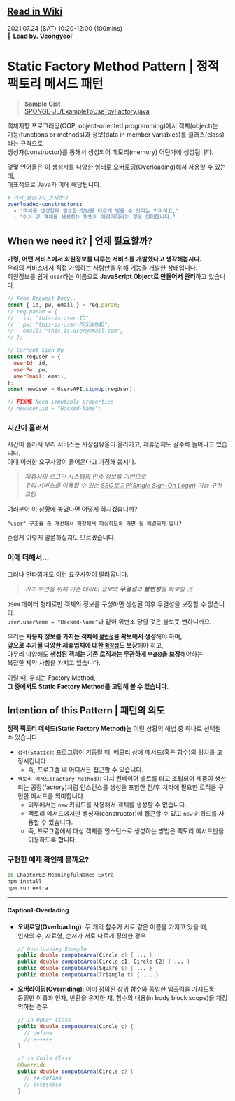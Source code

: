 [Read in Wiki](https://github.com/SPONGE-JL/CrashLab-CleanCode/wiki/Chapter-02.-Meaningful-Names-Extra)
---

2021.07.24 (SAT) 10:20-12:00 (100mins)  
🚀 **Lead by. '[Jeongyeol](https://github.com/SPONGE-JL)'**

# Static Factory Method Pattern | 정적 팩토리 메서드 패턴

> **Sample Gist**  
> [SPONGE-JL/ExampleToUseToyFactory.java](https://gist.github.com/SPONGE-JL/e0035d7790afe00bdbb757479f0db392#file-exampletousetoyfactory-java-L11-L14)

객체지향 프로그래밍(OOP, object-oriented programming)에서 객체(object)는   
기능(functions or methods)과 정보(data in member variables)를 클래스(class)라는 규격으로  
생성자(constructor)를 통해서 생성되어 메모리(memory) 어딘가에 생성됩니다.

몇몇 언어들은 이 생성자를 다양한 형태로 [오버로딩(Overloading)](#caption1-overlading)해서 사용할 수 있는데,  
대표적으로 Java가 이에 해당됩니다.

```yaml
# 여러_생성자가_존재한다
overloaded-constructors:
  - "객체를 생성할때 필요한 정보를 다르게 받을 수 있다는 의미이고,"
  - "이는 곧 객체를 생성하는 방법이 어려가지라는 것을 의미합니다."
```

## When we need it? | 언제 필요할까?

**가령, 어떤 서비스에서 회원정보를 다루는 서비스를 개발했다고 생각해봅시다.**  
우리의 서비스에서 직접 가입하는 사람만을 위해 기능을 개발한 상태입니다.  
회원정보를 쉽게 `user`라는 이름으로 **JavaScript Object로 만들어서 관리**하고 있습니다.

```javascript
// From Request Body..
const { id, pw, email } = req.param;
// req.param = {
//   id: "this-is-user-ID",
//   pw: "this-is-user-P@SSW04D",
//   email: "this.is.user@email.com",
// };

// Current Sign Up
const reqUser = {
  userId: id,
  userPw: pw,
  userEmail: email,
};
const newUser = UsersAPI.signUp(reqUser);

// FIXME Need immutable properties
// newUser.id = "Hacked-Name";
```

### 시간이 흘러서

시간이 흘러서 우리 서비스는 시장점유율이 올라가고, 제휴업체도 갈수록 늘어나고 있습니다.  
이때 이러한 요구사항이 들어온다고 가정해 봅시다. 

> _제휴사의 로그인 시스템의 인증 정보를 기반으로_  
> _우리 서비스를 이용할 수 있는 <u>SSO로그인(Single Sign-On Login)</u> 기능 구현 요망_

여러분이 이 상황에 놓였다면 어떻게 하시겠습니까?

```plaintext
"user" 구조를 좀 개선해서 확장해서 파싱하도록 짜면 될 해결되지 않나?
```

손쉽게 이렇게 말씀하실지도 모르겠습니다.

### 이에 더해서...

그러나 안타깝게도 이런 요구사항이 딸려옵니다.

> _기초 보안을 위해 기존 데이터 정보의 **무결성**과 **불변성**을 확보할 것_

`JSON` 데이터 형태로만 객체의 정보를 구성하면 생성된 이후 무결성을 보장할 수 없습니다.  
`user.userName = "Hacked-Name"`과 같이 위변조 당할 것은 불보듯 뻔하니까요.

우리는 **사용자 정보를 가지는 객체에 <u>`불변성`</u>을 확보해서 생성**해야 하며,  
**앞으로 추가될 다양한 제휴업체에 대한 <u>`확장성`</u>도 보장**해야 하고,  
아무리 다양해도 **생성된 객체는 <u>기존 로직과는 무관하게 `무결성`</u>을 보장**해야하는  
복잡한 제약 사항을 가지고 있습니다.

이럴 때, 우리는 Factory Method,  
**그 중에서도 Static Factory Method를 고민해 볼 수 있습니다.**

## Intention of this Pattern | 패턴의 의도

**정적 팩토리 메서드(Static Factory Method)는** 이런 상황의 해법 중 하나로 선택될 수 있습니다.

- `정적(Static)`: 프로그램이 기동될 때, 메모리 상에 메서드(혹은 함수)의 위치를 고정시킵니다.
  - 즉, 프로그램 내 어디서든 접근할 수 있습니다.
- `팩토리 메서드(Factory Method)`: 마치 컨베이어 벨트를 타고 조립되어 제품이 생산되는 공장(factory)처럼 인스턴스를 생성을 포함한 전/후 처리에 필요한 로직을 구현한 메서드를 의미합니다.
  - 외부에서는 `new` 키워드를 사용해서 객체를 생성할 수 없습니다.
  - 팩토리 메서드에서만 생성자(constructor)에 접근할 수 있고 `new` 키워드를 사용할 수 있습니다.
  - 즉, 프로그램에서 대상 객체를 인스턴스로 생성하는 방법은 팩토리 메서드만을 이용하도록 합니다.

### 구현한 예제 확인해 볼까요?

```bash
cd Chapter02-MeaningfulNames-Extra
npm install
npm run extra
```

---

#### Caption1-Overlading

- **오버로딩(Overloading)**: 두 개의 함수가 서로 같은 이름을 가지고 있을 때,  
  인자의 수, 자료형, 순서가 서로 다르게 정의한 경우

    ```java
    // Overloading Example
    public double computeArea(Circle c) { ... }
    public double computeArea(Circle c1, Circle C2) { ... }
    public double computeArea(Square s) { ... }
    public double computeArea(Triangle t) { ... }
    ```

- **오버라이딩(Overriding)**: 이미 정의된 상위 함수와 동일한 입출력을 가지도록  
  동일한 이름과 인자, 반환을 유지한 채, 함수의 내용(in body block scope)을 재정의하는 경우
  
  ```java
  // in Upper Class
  public double computeArea(Circle c) {
    // define
    // ++++++
  }
  
  // in Child Class
  @Override
  public double computeArea(Circle c) {
    // re-define
    // $$$$$$$$$
  }
  ```
